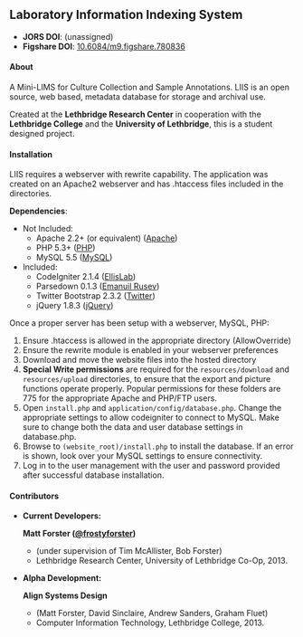 ## Laboratory Information Indexing System

- **JORS DOI**: (unassigned)
- **Figshare DOI**: [10.6084/m9.figshare.780836](http://dx.doi.org/10.6084/m9.figshare.780836)


#### About

A Mini-LIMS for Culture Collection and Sample Annotations.
LIIS is an open source, web based, metadata database for storage and archival use.

Created at the **Lethbridge Research Center** in cooperation with the **Lethbridge College** and the **University of Lethbridge**, this is a student designed project.


#### Installation

LIIS requires a webserver with rewrite capability. The application was created on an Apache2 webserver and has .htaccess files included in the directories.

**Dependencies**:
- Not Included:
	* Apache 2.2+ (or equivalent) 	([Apache](http://httpd.apache.org/)) 
	* PHP 5.3+ 			([PHP](http://php.net/))
	* MySQL 5.5 			([MySQL](http://www.mysql.com/))
- Included:
	* CodeIgniter 2.1.4 		([EllisLab](https://github.com/EllisLab/CodeIgniter))
	* Parsedown 0.1.3 		([Emanuil Rusev](https://github.com/erusev/parsedown))
	* Twitter Bootstrap 2.3.2 	([Twitter](https://github.com/twbs/bootstrap))
	* jQuery 1.8.3 			([jQuery](https://github.com/jquery/jquery))

Once a proper server has been setup with a webserver, MySQL, PHP:

1. Ensure .htaccess is allowed in the appropriate directory (AllowOverride)
2. Ensure the rewrite module is enabled in your webserver preferences
3. Download and move the website files into the hosted directory
4. **Special Write permissions** are required for the `resources/download` and `resources/upload` directories, to ensure that the export and picture functions operate properly. Popular permissions for these folders are 775 for the appropriate Apache and PHP/FTP users.
5. Open `install.php` and `application/config/database.php`. Change the appropriate settings to allow codeigniter to connect to MySQL. Make sure to change both the data and user database settings in database.php.
6. Browse to `(website_root)/install.php` to install the database. If an error is shown, look over your MySQL settings to ensure connectivity.
7. Log in to the user management with the user and password provided after successful database installation.

#### Contributors

* **Current Developers:**

	**Matt Forster ([@frostyforster][1])**

	* (under supervision of Tim McAllister, Bob Forster)
	* Lethbridge Research Center, University of Lethbridge Co-Op, 2013.
	
* **Alpha Development:**

	**Align Systems Design**

	* (Matt Forster, David Sinclaire, Andrew Sanders, Graham Fluet)
	* Computer Information Technology, Lethbridge College, 2013.

[1]: https://twitter.com/frostyforster
